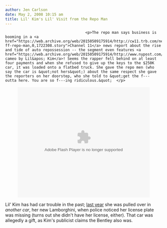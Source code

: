 ```yaml
---
author: Jen Carlson
date: May 2, 2008 10:15 am
title: Lil' Kim's Lil' Visit from the Repo Man
---
```


	
										<p>The repo man says business is booming in a <a href="https://web.archive.org/web/20150509175914/http://cw11.trb.com/news/local/wpix-ff-repo-man,0,1722308.story">Channel 11</a> news report about the rise and tide of auto repossession -- the segment even features <a href="https://web.archive.org/web/20150509175914/http://www.nypost.com/seven/05022008/news/regionalnews/repo_raps_up_lil_kims_car_109079.htm">a cameo by Lil&apos; Kim</a>! Seems the rapper fell behind on at least four payments and when she refused to give up the keys to the $250K car, it was loaded onto a flatbed truck. She gave the repo men (who say the car is &quot;not hers&quot;) about the same respect she gave the reporters on her doorstep, who she told to &quot;get the f--- outta here. You are so f---ing ridiculous.&quot;  </p>

<center><object width="425" height="355"><param name="movie" value="http://www.youtube.com/v/JtBblmTczng&amp;hl=en"><param name="wmode" value="transparent"><embed src="https://web.archive.org/web/20150509175914oe_/http://www.youtube.com/v/JtBblmTczng&amp;hl=en" type="application/x-shockwave-flash" wmode="transparent" width="425" height="355"></object></center>

<p>Lil&apos; Kim has had car trouble in the past; <a href="https://web.archive.org/web/20150509175914/http://gothamist.com/2007/08/31/lil_kim_license.php">last year</a> she was pulled over in <em>another car</em>, her new Lamborghini, when police noticed her license plate was missing (turns out she didn&apos;t have her license, either).  That car was allegedly a gift, as Kim&apos;s publicist claims the Bentley also was. </p>					
										
									
				